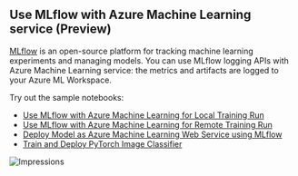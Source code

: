 ## Use MLflow with Azure Machine Learning service (Preview)

[MLflow](https://mlflow.org/) is an open-source platform for tracking machine learning experiments and managing models. You can use MLflow logging APIs with Azure Machine Learning service: the metrics and artifacts are logged to your Azure ML Workspace.

Try out the sample notebooks:

* [Use MLflow with Azure Machine Learning for Local Training Run](./train-local/train-local.ipynb)
* [Use MLflow with Azure Machine Learning for Remote Training Run](./train-remote/train-remote.ipynb)
* [Deploy Model as Azure Machine Learning Web Service using MLflow](./deploy-model/deploy-model.ipynb)
* [Train and Deploy PyTorch Image Classifier](./train-deploy-pytorch/train-deploy-pytorch.ipynb)

![Impressions](https://PixelServer20190423114238.azurewebsites.net/api/impressions/MachineLearningNotebooks/how-to-use-azureml/using-mlflow/README..png) 